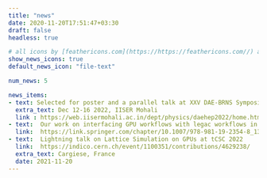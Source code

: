 ```yaml
---
title: "news"
date: 2020-11-20T17:51:47+03:30
draft: false
headless: true

# all icons by [feathericons.com](https://https://feathericons.com//) are supported
show_news_icons: true
default_news_icon: "file-text"

num_news: 5

news_items:
- text: Selected for poster and a parallel talk at XXV DAE-BRNS Symposium
  extra_text: Dec 12-16 2022, IISER Mohali
  link : https://web.iisermohali.ac.in/dept/physics/daehep2022/home.html
- text:  Our work on interfacing GPU workflows with legac workflows in CMS-HLT published as conference proceeding ! 
  link:  https://link.springer.com/chapter/10.1007/978-981-19-2354-8_139
- text:  Lightning talk on Lattice Simulation on GPUs at tCSC 2022  
  link:  https://indico.cern.ch/event/1100351/contributions/4629238/
  extra_text: Cargiese, France
  date: 2021-11-20
---
```

